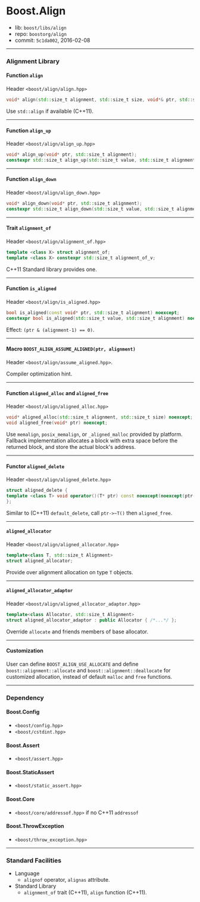# Boost.Align

* lib: `boost/libs/align`
* repo: `boostorg/align`
* commit: `5c1da002`, 2016-02-08

------
### Alignment Library

#### Function `align`

Header `<boost/align/align.hpp>`

```c++
void* align(std::size_t alignment, std::size_t size, void*& ptr, std::size_t& space);
```

Use `std::align` if available (C++11).

------
#### Function `align_up`

Header `<boost/align/align_up.hpp>`

```c++
void* align_up(void* ptr, std::size_t alignment);
constexpr std::size_t align_up(std::size_t value, std::size_t alignment) noexcept;
```

------
#### Function `align_down`

Header `<boost/align/align_down.hpp>`

```c++
void* align_down(void* ptr, std::size_t alignment);
constexpr std::size_t align_down(std::size_t value, std::size_t alignment) noexcept;
```

------
#### Trait `alignment_of`

Header `<boost/align/alignment_of.hpp>`

```c++
template <class X> struct alignment_of;
template <class X> constexpr std::size_t alignment_of_v;
```

C++11 Standard library provides one.

------
#### Function `is_aligned`

Header `<boost/align/is_aligned.hpp>`

```c++
bool is_aligned(const void* ptr, std::size_t alignment) noexcept;
constexpr bool is_aligned(std::size_t value, std::size_t alignment) noexcept;
```

Effect: `(ptr & (alignment-1) == 0)`.

------
#### Macro `BOOST_ALIGN_ASSUME_ALIGNED(ptr, alignment)`

Header `<boost/align/assume_aligned.hpp>`.

Compiler optimization hint.

------
#### Function `aligned_alloc` and `aligned_free`

Header `<boost/align/aligned_alloc.hpp>`

```c++
void* aligned_alloc(std::size_t alignment, std::size_t size) noexcept;
void aligned_free(void* ptr) noexcept;
```

Use `memalign`, `posix_memalign`, or `_aligned_malloc` provided by platform.
Fallback implementation allocates a block with extra space before the returned
block, and store the actual block's address.

------
#### Functor `aligned_delete`

Header `<boost/align/aligned_delete.hpp>`

```c++
struct aligned_delete {
template <class T> void operator()(T* ptr) const noexcept(noexcept(ptr->~T()));
};
```

Similar to (C++11) `default_delete`, call `ptr->~T()` then `aligned_free`.

------
#### `aligned_allocator`

Header `<boost/align/aligned_allocator.hpp>`

```c++
template<class T, std::size_t Alignment>
struct aligned_allocator;
```

Provide over alignment allocation on type `T` objects.

------
#### `aligned_allocator_adaptor`

Header `<boost/align/aligned_allocator_adaptor.hpp>`

```c++
template<class Allocator, std::size_t Alignment>
struct aligned_allocator_adaptor : public Allocator { /*...*/ };
```

Override `allocate` and friends members of base allocator.

------
#### Customization

User can define `BOOST_ALIGN_USE_ALLOCATE` and define
`boost::alignment::allocate` and `boost::alignment::deallocate` for customized
allocation, instead of default `malloc` and `free` functions.

------
### Dependency

#### Boost.Config

* `<boost/config.hpp>`
* `<boost/cstdint.hpp>`

#### Boost.Assert

* `<boost/assert.hpp>`

#### Boost.StaticAssert

* `<boost/static_assert.hpp>`

#### Boost.Core

* `<boost/core/addressof.hpp>` if no C++11 `addressof`

#### Boost.ThrowException

* `<boost/throw_exception.hpp>`

------
### Standard Facilities

* Language
  * `alignof` operator, `alignas` attribute.
* Standard Library
  * `alignment_of` trait (C++11), `align` function (C++11).

